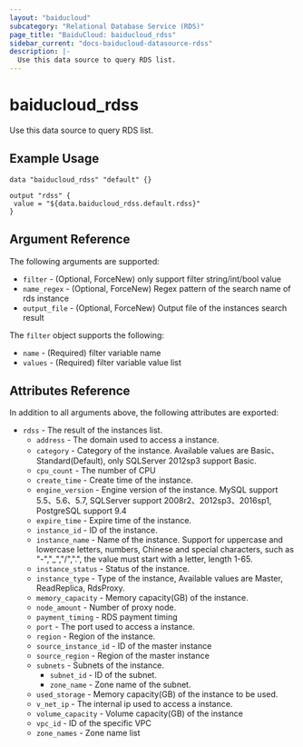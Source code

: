 ```yaml
---
layout: "baiducloud"
subcategory: "Relational Database Service (RDS)"
page_title: "BaiduCloud: baiducloud_rdss"
sidebar_current: "docs-baiducloud-datasource-rdss"
description: |-
  Use this data source to query RDS list.
---
```


# baiducloud_rdss

Use this data source to query RDS list.

## Example Usage

```hcl
data "baiducloud_rdss" "default" {}

output "rdss" {
 value = "${data.baiducloud_rdss.default.rdss}"
}
```

## Argument Reference

The following arguments are supported:

* `filter` - (Optional, ForceNew) only support filter string/int/bool value
* `name_regex` - (Optional, ForceNew) Regex pattern of the search name of rds instance
* `output_file` - (Optional, ForceNew) Output file of the instances search result

The `filter` object supports the following:

* `name` - (Required) filter variable name
* `values` - (Required) filter variable value list

## Attributes Reference

In addition to all arguments above, the following attributes are exported:

* `rdss` - The result of the instances list.
  * `address` - The domain used to access a instance.
  * `category` - Category of the instance. Available values are Basic、Standard(Default), only SQLServer 2012sp3 support Basic.
  * `cpu_count` - The number of CPU
  * `create_time` - Create time of the instance.
  * `engine_version` - Engine version of the instance. MySQL support 5.5、5.6、5.7, SQLServer support 2008r2、2012sp3、2016sp1, PostgreSQL support 9.4
  * `expire_time` - Expire time of the instance.
  * `instance_id` - ID of the instance.
  * `instance_name` - Name of the instance. Support for uppercase and lowercase letters, numbers, Chinese and special characters, such as "-","_","/",".", the value must start with a letter, length 1-65.
  * `instance_status` - Status of the instance.
  * `instance_type` - Type of the instance,  Available values are Master, ReadReplica, RdsProxy.
  * `memory_capacity` - Memory capacity(GB) of the instance.
  * `node_amount` - Number of proxy node.
  * `payment_timing` - RDS payment timing
  * `port` - The port used to access a instance.
  * `region` - Region of the instance.
  * `source_instance_id` - ID of the master instance
  * `source_region` - Region of the master instance
  * `subnets` - Subnets of the instance.
    * `subnet_id` - ID of the subnet.
    * `zone_name` - Zone name of the subnet.
  * `used_storage` - Memory capacity(GB) of the instance to be used.
  * `v_net_ip` - The internal ip used to access a instance.
  * `volume_capacity` - Volume capacity(GB) of the instance
  * `vpc_id` - ID of the specific VPC
  * `zone_names` - Zone name list


